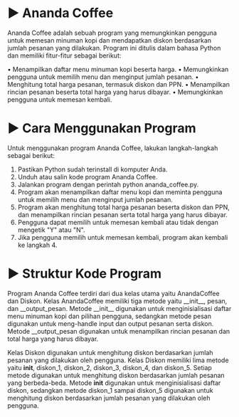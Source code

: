 <h1>▶️ Ananda Coffee</h1>
Ananda Coffee adalah sebuah program yang memungkinkan pengguna untuk memesan minuman kopi dan mendapatkan diskon berdasarkan jumlah pesanan yang dilakukan. Program ini ditulis dalam bahasa Python dan memiliki fitur-fitur sebagai berikut:

• Menampilkan daftar menu minuman kopi beserta harga.
• Memungkinkan pengguna untuk memilih menu dan menginput jumlah pesanan.
• Menghitung total harga pesanan, termasuk diskon dan PPN.
• Menampilkan rincian pesanan beserta total harga yang harus dibayar.
• Memungkinkan pengguna untuk memesan kembali.

<h1>▶️ Cara Menggunakan Program</h1>
Untuk menggunakan program Ananda Coffee, lakukan langkah-langkah sebagai berikut:

1. Pastikan Python sudah terinstall di komputer Anda.
2. Unduh atau salin kode program Ananda Coffee.
3. Jalankan program dengan perintah python ananda_coffee.py.
4. Program akan menampilkan daftar menu kopi dan meminta pengguna untuk memilih menu dan menginput jumlah pesanan.
5. Program akan menghitung total harga pesanan beserta diskon dan PPN, dan menampilkan rincian pesanan serta total harga yang harus dibayar.
6. Pengguna dapat memilih untuk memesan kembali atau tidak dengan mengetik "Y" atau "N".
7. Jika pengguna memilih untuk memesan kembali, program akan kembali ke langkah 4.

<h1>▶️ Struktur Kode Program</h1>
Program Ananda Coffee terdiri dari dua kelas utama yaitu AnandaCoffee dan Diskon. Kelas AnandaCoffee memiliki tiga metode yaitu __init__, pesan, dan __output_pesan. Metode __init__ digunakan untuk menginisialisasi daftar menu minuman kopi dan pilihan pengguna, sedangkan metode pesan digunakan untuk meng-handle input dan output pesanan serta diskon. Metode __output_pesan digunakan untuk menampilkan rincian pesanan dan total harga yang harus dibayar.

Kelas Diskon digunakan untuk menghitung diskon berdasarkan jumlah pesanan yang dilakukan oleh pengguna. Kelas Diskon memiliki lima metode yaitu __init__, diskon_1, diskon_2, diskon_3, diskon_4, dan diskon_5. Setiap metode digunakan untuk menghitung diskon berdasarkan jumlah pesanan yang berbeda-beda. Metode __init__ digunakan untuk menginisialisasi daftar diskon, sedangkan metode diskon_1 sampai diskon_5 digunakan untuk menghitung diskon berdasarkan jumlah pesanan yang dilakukan oleh pengguna.
